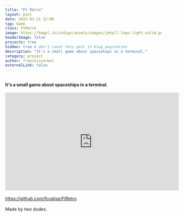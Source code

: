 ```yaml
---
title: "Ft Retro"
layout: post
date: 2015-01-21 12:00
tag: Game
class: FtRetro
image: https://koppl.in/indigo/assets/images/jekyll-logo-light-solid.png
headerImage: false
projects: true
hidden: true # don't count this post in blog pagination
description: "It's a small game about spaceships in a terminal."
category: project
author: francoiscorbel
externalLink: false
---
```

<br>
<strong>It's a small game about spaceships in a terminal.</strong><br><br>
<iframe width="560" height="315" src="https://www.youtube.com/embed/Q7rNyHkXPDA?modestbranding=1&autohide=1&showinfo=0&controls=0" frameborder="0" allowfullscreen></iframe><br>
<br>
<a href="https://github.com/fcvalise/FtRetro">https://github.com/fcvalise/FtRetro</a><br>
<br>
Made by two dudes.<br>
<br>
